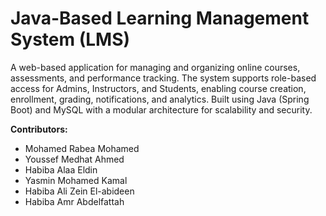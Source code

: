 # Java-Based Learning Management System (LMS)  

A web-based application for managing and organizing online courses, assessments, and performance tracking. The system supports role-based access for Admins, Instructors, and Students, enabling course creation, enrollment, grading, notifications, and analytics. Built using Java (Spring Boot) and MySQL with a modular architecture for scalability and security.

**Contributors:**  
- Mohamed Rabea Mohamed  
- Youssef Medhat Ahmed  
- Habiba Alaa Eldin  
- Yasmin Mohamed Kamal  
- Habiba Ali Zein El-abideen  
- Habiba Amr Abdelfattah  
